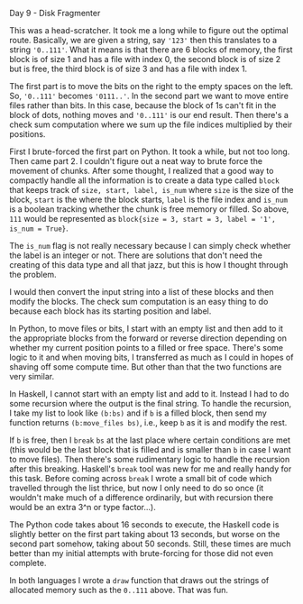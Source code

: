 Day 9 - Disk Fragmenter

This was a head-scratcher. It took me a long while to figure out the optimal route. Basically, we are given a string, say `'123'` then this translates to a string `'0..111'`. What it means is that there are 6 blocks of memory, the first block is of size 1 and has a file with index 0, the second block is of size 2 but is free, the third block is of size 3 and has a file with index 1.

The first part is to move the bits on the right to the empty spaces on the left. So, `'0..111'` becomes `'0111..'`. In the second part we want to move entire files rather than bits. In this case, because the block of 1s can't fit in the block of dots, nothing moves and `'0..111'` is our end result. Then there's a check sum computation where we sum up the file indices multiplied by their positions.

First I brute-forced the first part on Python. It took a while, but not too long. Then came part 2. I couldn't figure out a neat way to brute force the movement of chunks. After some thought, I realized that a good way to compactly handle all the information is to create a data type called `block` that keeps track of `size, start, label, is_num` where `size` is the size of the block, `start` is the where the block starts, `label` is the file index and `is_num` is a boolean tracking whether the chunk is free memory or filled. So above, `111` would be represented as `block{size = 3, start = 3, label = '1', is_num = True}`.

The `is_num` flag is not really necessary because I can simply check whether the label is an integer or not. There are solutions that don't need the creating of this data type and all that jazz, but this is how I thought through the problem.

I would then convert the input string into a list of these blocks and then modify the blocks. The check sum computation is an easy thing to do because each block has its starting position and label.

In Python, to move files or bits, I start with an empty list and then add to it the appropriate blocks from the forward or reverse direction depending on whether my current position points to a filled or free space. There's some logic to it and when moving bits, I transferred as much as I could in hopes of shaving off some compute time. But other than that the two functions are very similar.

In Haskell, I cannot start with an empty list and add to it. Instead I had to do some recursion where the output is the final string. To handle the recursion, I take my list to look like `(b:bs)` and if `b` is a filled block, then send my function returns `(b:move_files bs)`, i.e., keep `b` as it is and modify the rest.

If `b` is free, then I `break` `bs` at the last place where certain conditions are met (this would be the last block that is filled and is smaller than `b` in case I want to move files). Then there's some rudimentary logic to handle the recursion after this breaking. Haskell's `break` tool was new for me and really handy for this task. Before coming across `break` I wrote a small bit of code which travelled through the list thrice, but now I only need to do so once (it wouldn't make much of a difference ordinarily, but with recursion there would be an extra 3^n or type factor...).

The Python code takes about 16 seconds to execute, the Haskell code is slightly better on the first part taking about 13 seconds, but worse on the second part somehow, taking about 50 seconds. Still, these times are much better than my initial attempts with brute-forcing for those did not even complete.

In both languages I wrote a `draw` function that draws out the strings of allocated memory such as the `0..111` above. That was fun.
